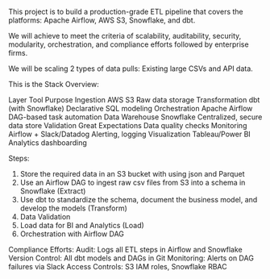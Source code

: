 This project is to build a production-grade ETL pipeline that covers the platforms: Apache Airflow, AWS S3, Snowflake, and dbt.

We will achieve to meet the criteria of scalability, auditability, security, modularity, orchestration, and compliance efforts followed by enterprise firms.

We will be scaling 2 types of data pulls: Existing large CSVs and API data.

This is the Stack Overview:

Layer		Tool			Purpose
Ingestion	AWS S3			Raw data storage
Transformation	dbt (with Snowflake)	Declarative SQL modeling
Orchestration	Apache Airflow		DAG-based task automation
Data Warehouse	Snowflake		Centralized, secure data store
Validation	Great Expectations	Data quality checks
Monitoring	Airflow + Slack/Datadog	Alerting, logging
Visualization	Tableau/Power BI	Analytics dashboarding

Steps:
1. Store the required data in an S3 bucket with using json and Parquet
2. Use an Airflow DAG to ingest raw csv files from S3 into a schema in Snowflake (Extract)
3. Use dbt to standardize the schema, document the business model, and develop the models (Transform)
4. Data Validation
5. Load data for BI and Analytics (Load)
6. Orchestration with Airflow DAG

Compliance Efforts:
Audit: Logs all ETL steps in Airflow and Snowflake
Version Control: All dbt models and DAGs in Git
Monitoring: Alerts on DAG failures via Slack
Access Controls: S3 IAM roles, Snowflake RBAC